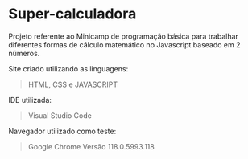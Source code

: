 # Super-calculadora
Projeto referente ao Minicamp de programação básica para trabalhar diferentes formas de cálculo matemático no Javascript baseado em 2 números. 

Site criado utilizando as linguagens:
> HTML, CSS e JAVASCRIPT

IDE utilizada:
> Visual Studio Code

Navegador utilizado como teste:
> Google Chrome Versão 118.0.5993.118
